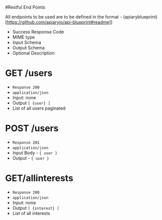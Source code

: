 #Restful End Points

All endpoints to be used are to be defined in the format - (apiaryblueprint)[https://github.com/apiaryio/api-blueprint#readme]]

 - Success Response Code
 - MIME type
 - Input Schema
 - Output Schema
 - Optional Description
    

# GET /users
 - ``` Response 200 ```
 - ``` application/json ```
 - Input: none
 - Output ``` [ {user} ] ``` 
 - List of all users paginated
 
# POST /users
 - ``` Response 201 ```
 - ``` application/json ```
 - Input Body - ``` { user } ```
 - Output - ``` { user } ```

# GET/allinterests
 - ``` Response 200 ```
 - ``` application/json ```
 - Input: none
 - Output ``` [ {interest} ] ```
 - List of all interests








